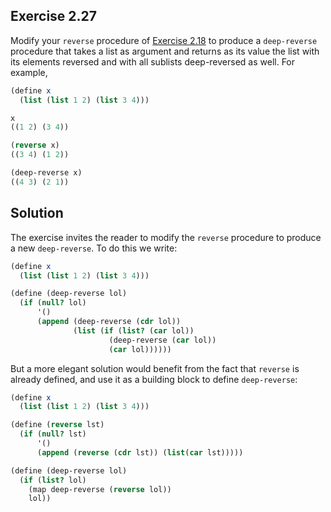 ## Exercise 2.27

Modify your `reverse` procedure of [Exercise 2.18](./2.18) to produce a
`deep-reverse` procedure that takes a list as argument and returns as its value
the list with its elements reversed and with all sublists deep-reversed as well.
For example,

```scheme
(define x
  (list (list 1 2) (list 3 4)))

x
((1 2) (3 4))

(reverse x)
((3 4) (1 2))

(deep-reverse x)
((4 3) (2 1))
```

## Solution

The exercise invites the reader to modify the `reverse` procedure to produce a
new `deep-reverse`. To do this we write:

```scheme
(define x
  (list (list 1 2) (list 3 4)))

(define (deep-reverse lol)
  (if (null? lol)
      '()
      (append (deep-reverse (cdr lol))
              (list (if (list? (car lol))
                      (deep-reverse (car lol))
                      (car lol))))))

```

But a more elegant solution would benefit from the fact that `reverse` is
already defined, and use it as a building block to define `deep-reverse`:

```scheme
(define x
  (list (list 1 2) (list 3 4)))

(define (reverse lst)
  (if (null? lst)
      '()
      (append (reverse (cdr lst)) (list(car lst)))))

(define (deep-reverse lol)
  (if (list? lol)
    (map deep-reverse (reverse lol))
    lol))
```
